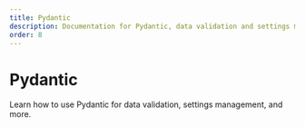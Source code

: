 ```yaml
---
title: Pydantic
description: Documentation for Pydantic, data validation and settings management using Python type annotations.
order: 8
---
```


# Pydantic

Learn how to use Pydantic for data validation, settings management, and more.

